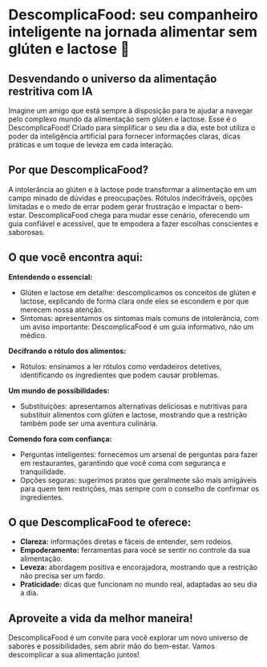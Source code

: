 # DescomplicaFood: seu companheiro inteligente na jornada alimentar sem glúten e lactose 🥛

##   Desvendando o universo da alimentação restritiva com IA

Imagine um amigo que está sempre à disposição para te ajudar a navegar pelo complexo mundo da alimentação sem glúten e lactose. Esse é o DescomplicaFood! Criado para simplificar o seu dia a dia, este bot utiliza o poder da inteligência artificial para fornecer informações claras, dicas práticas e um toque de leveza em cada interação.

##   Por que DescomplicaFood?

A intolerância ao glúten e à lactose pode transformar a alimentação em um campo minado de dúvidas e preocupações. Rótulos indecifráveis, opções limitadas e o medo de errar podem gerar frustração e impactar o bem-estar. DescomplicaFood chega para mudar esse cenário, oferecendo um guia confiável e acessível, que te empodera a fazer escolhas conscientes e saborosas.

##   O que você encontra aqui:

**Entendendo o essencial:**

   * Glúten e lactose em detalhe: descomplicamos os conceitos de glúten e lactose, explicando de forma clara onde eles se escondem e por que merecem nossa atenção.
   * Sintomas: apresentamos os sintomas mais comuns de intolerância, com um aviso importante: DescomplicaFood é um guia informativo, não um médico.

**Decifrando o rótulo dos alimentos:**

   * Rótulos: ensinamos a ler rótulos como verdadeiros detetives, identificando os ingredientes que podem causar problemas.

**Um mundo de possibilidades:**

   * Substituições: apresentamos alternativas deliciosas e nutritivas para substituir alimentos com glúten e lactose, mostrando que a restrição também pode ser uma aventura culinária.

**Comendo fora com confiança:**

   * Perguntas inteligentes: fornecemos um arsenal de perguntas para fazer em restaurantes, garantindo que você coma com segurança e tranquilidade.
   * Opções seguras: sugerimos pratos que geralmente são mais amigáveis para quem tem restrições, mas sempre com o conselho de confirmar os ingredientes.

##   O que DescomplicaFood te oferece:

* **Clareza:** informações diretas e fáceis de entender, sem rodeios.
* **Empoderamento:** ferramentas para você se sentir no controle da sua alimentação.
* **Leveza:** abordagem positiva e encorajadora, mostrando que a restrição não precisa ser um fardo.
* **Praticidade:** dicas que funcionam no mundo real, adaptadas ao seu dia a dia.

##   Aproveite a vida da melhor maneira!

DescomplicaFood é um convite para você explorar um novo universo de sabores e possibilidades, sem abrir mão do bem-estar. Vamos descomplicar a sua alimentação juntos!

